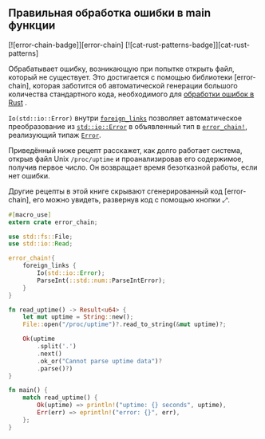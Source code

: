 ## Правильная обработка ошибки в main функции

[![error-chain-badge]][error-chain] [![cat-rust-patterns-badge]][cat-rust-patterns]

Обрабатывает ошибку, возникающую при попытке открыть файл, который не существует. Это достигается с помощью библиотеки [error-chain], которая заботится об автоматической генерации большого количества стандартного кода, необходимого для [обработки ошибок в Rust](https://doc.rust-lang.org/book/second-edition/ch09-00-error-handling.html) .

`Io(std::io::Error)` внутри [`foreign_links`](https://docs.rs/error-chain/*/error_chain/#foreign-links) позволяет автоматическое преобразование из [`std::io::Error`](https://doc.rust-lang.org/std/io/struct.Error.html) в объявленный тип в [`error_chain!`](https://docs.rs/error-chain/*/error_chain/macro.error_chain.html), реализующий типаж [`Error`](https://doc.rust-lang.org/std/error/trait.Error.html).

Приведённый ниже рецепт расскажет, как долго работает система, открыв файл Unix `/proc/uptime` и проанализировав его содержимое, получив первое число. Он возвращает время безотказной работы, если нет ошибки.

Другие рецепты в этой книге скрывают сгенерированный код [error-chain], его можно увидеть, развернув код с помощью кнопки ⤢.

```rust
#[macro_use]
extern crate error_chain;

use std::fs::File;
use std::io::Read;

error_chain!{
    foreign_links {
        Io(std::io::Error);
        ParseInt(::std::num::ParseIntError);
    }
}

fn read_uptime() -> Result<u64> {
    let mut uptime = String::new();
    File::open("/proc/uptime")?.read_to_string(&mut uptime)?;

    Ok(uptime
        .split('.')
        .next()
        .ok_or("Cannot parse uptime data")?
        .parse()?)
}

fn main() {
    match read_uptime() {
        Ok(uptime) => println!("uptime: {} seconds", uptime),
        Err(err) => eprintln!("error: {}", err),
    };
}
```

